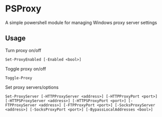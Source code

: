 # PSProxy
A simple powershell module for managing Windows proxy server settings

## Usage

Turn proxy on/off
```
Set-ProxyEnabled [-Enabled <bool>]
```

Toggle proxy on/off
```
Toggle-Proxy
```

Set proxy servers/options
```
Set-ProxyServer [-HTTPProxyServer <address>] [-HTTPProxyPort <port>] [-HTTPSProxyServer <address>] [-HTTPSProxyPort <port>] [-FTPProxyServer <address>] [-FTPProxyPort <port>] [-SocksProxyServer <address>] [-SocksProxyPort <port>] [-BypassLocalAddresses <bool>]
```
